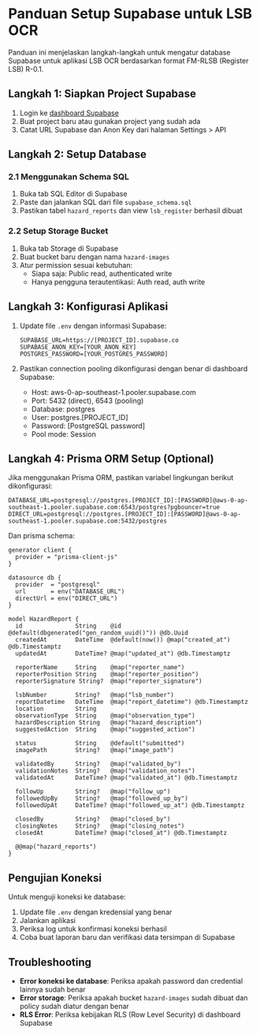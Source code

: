 # Panduan Setup Supabase untuk LSB OCR

Panduan ini menjelaskan langkah-langkah untuk mengatur database Supabase untuk aplikasi LSB OCR berdasarkan format FM-RLSB (Register LSB) R-0.1.

## Langkah 1: Siapkan Project Supabase

1. Login ke [dashboard Supabase](https://app.supabase.com)
2. Buat project baru atau gunakan project yang sudah ada
3. Catat URL Supabase dan Anon Key dari halaman Settings > API

## Langkah 2: Setup Database

### 2.1 Menggunakan Schema SQL

1. Buka tab SQL Editor di Supabase
2. Paste dan jalankan SQL dari file `supabase_schema.sql` 
3. Pastikan tabel `hazard_reports` dan view `lsb_register` berhasil dibuat

### 2.2 Setup Storage Bucket

1. Buka tab Storage di Supabase
2. Buat bucket baru dengan nama `hazard-images`
3. Atur permission sesuai kebutuhan:
   - Siapa saja: Public read, authenticated write
   - Hanya pengguna terautentikasi: Auth read, auth write

## Langkah 3: Konfigurasi Aplikasi

1. Update file `.env` dengan informasi Supabase:
   ```
   SUPABASE_URL=https://[PROJECT_ID].supabase.co
   SUPABASE_ANON_KEY=[YOUR_ANON_KEY]
   POSTGRES_PASSWORD=[YOUR_POSTGRES_PASSWORD]
   ```

2. Pastikan connection pooling dikonfigurasi dengan benar di dashboard Supabase:
   - Host: aws-0-ap-southeast-1.pooler.supabase.com
   - Port: 5432 (direct), 6543 (pooling)
   - Database: postgres
   - User: postgres.[PROJECT_ID]
   - Password: [PostgreSQL password]
   - Pool mode: Session

## Langkah 4: Prisma ORM Setup (Optional)

Jika menggunakan Prisma ORM, pastikan variabel lingkungan berikut dikonfigurasi:

```
DATABASE_URL=postgresql://postgres.[PROJECT_ID]:[PASSWORD]@aws-0-ap-southeast-1.pooler.supabase.com:6543/postgres?pgbouncer=true
DIRECT_URL=postgresql://postgres.[PROJECT_ID]:[PASSWORD]@aws-0-ap-southeast-1.pooler.supabase.com:5432/postgres
```

Dan prisma schema:

```prisma
generator client {
  provider = "prisma-client-js"
}

datasource db {
  provider  = "postgresql"
  url       = env("DATABASE_URL")
  directUrl = env("DIRECT_URL")
}

model HazardReport {
  id               String    @id @default(dbgenerated("gen_random_uuid()")) @db.Uuid
  createdAt        DateTime  @default(now()) @map("created_at") @db.Timestamptz
  updatedAt        DateTime? @map("updated_at") @db.Timestamptz
  
  reporterName     String    @map("reporter_name")
  reporterPosition String    @map("reporter_position")
  reporterSignature String?  @map("reporter_signature")
  
  lsbNumber        String?   @map("lsb_number")
  reportDatetime   DateTime  @map("report_datetime") @db.Timestamptz
  location         String
  observationType  String    @map("observation_type")
  hazardDescription String   @map("hazard_description")
  suggestedAction  String    @map("suggested_action")
  
  status           String    @default("submitted")
  imagePath        String?   @map("image_path")
  
  validatedBy      String?   @map("validated_by")
  validationNotes  String?   @map("validation_notes")
  validatedAt      DateTime? @map("validated_at") @db.Timestamptz
  
  followUp         String?   @map("follow_up")
  followedUpBy     String?   @map("followed_up_by")
  followedUpAt     DateTime? @map("followed_up_at") @db.Timestamptz
  
  closedBy         String?   @map("closed_by")
  closingNotes     String?   @map("closing_notes")
  closedAt         DateTime? @map("closed_at") @db.Timestamptz

  @@map("hazard_reports")
}
```

## Pengujian Koneksi

Untuk menguji koneksi ke database:

1. Update file `.env` dengan kredensial yang benar
2. Jalankan aplikasi
3. Periksa log untuk konfirmasi koneksi berhasil
4. Coba buat laporan baru dan verifikasi data tersimpan di Supabase

## Troubleshooting

- **Error koneksi ke database**: Periksa apakah password dan credential lainnya sudah benar
- **Error storage**: Periksa apakah bucket `hazard-images` sudah dibuat dan policy sudah diatur dengan benar
- **RLS Error**: Periksa kebijakan RLS (Row Level Security) di dashboard Supabase 